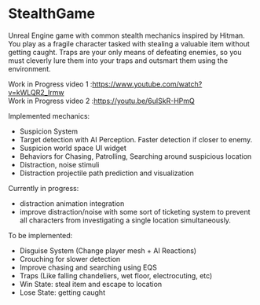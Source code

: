 # StealthGame
Unreal Engine game with common stealth mechanics inspired by Hitman. You play as a fragile character tasked with stealing a valuable item without getting caught. Traps are your only means of defeating enemies, so you must cleverly lure them into your traps and outsmart them using the environment.  

Work in Progress video 1 :https://www.youtube.com/watch?v=kWLQR2_Irmw  
Work in Progress video 2 :https://youtu.be/6uISkR-HPmQ  

Implemented mechanics:

- Suspicion System
- Target detection with AI Perception. Faster detection if closer to enemy.
- Suspicion world space UI widget
- Behaviors for Chasing, Patrolling, Searching around suspicious location
- Distraction, noise stimuli
- Distraction projectile path prediction and visualization


Currently in progress:
 - distraction animation integration
 - improve distraction/noise with some sort of ticketing system to prevent all characters from investigating a single location simultaneously.

To be implemented:

- Disguise System (Change player mesh + AI Reactions)
- Crouching for slower detection
- Improve chasing and searching using EQS
- Traps (Like falling chandeliers, wet floor, electrocuting, etc)
- Win State: steal item and escape to location
- Lose State: getting caught


